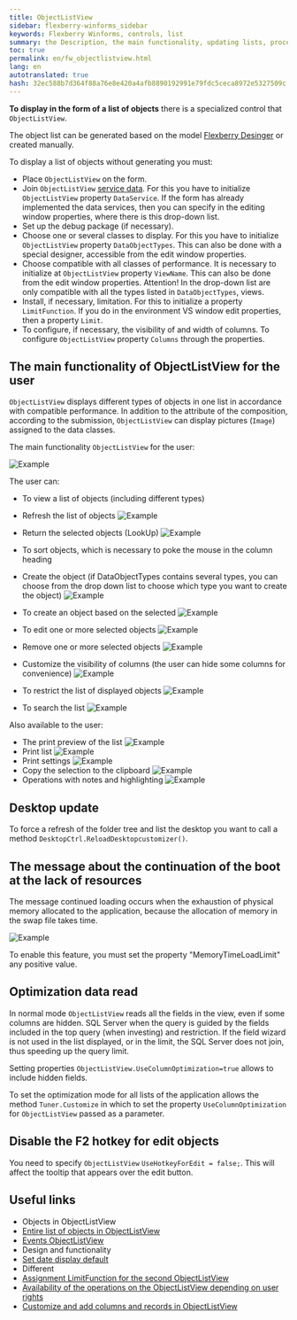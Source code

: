 ```yaml
---
title: ObjectListView
sidebar: flexberry-winforms_sidebar
keywords: Flexberry Winforms, controls, list
summary: the Description, the main functionality, updating lists, processing and load optimization list
toc: true
permalink: en/fw_objectlistview.html
lang: en
autotranslated: true
hash: 32ec588b7d364f88a76e8e420a4afb8890192991e79fdc5ceca8972e5327509c
---
```


__To display in the form of a list of objects__ there is a specialized control that `ObjectListView`.

The object list can be generated based on the model [Flexberry Desinger](fd_flexberry-designer.html) or created manually.

To display a list of objects without generating you must:

* Place `ObjectListView` on the form.
* Join `ObjectListView` [service data](fo_data-service.html). For this you have to initialize `ObjectListView` property `DataService`. If the form has already implemented the data services, then you can specify in the editing window properties, where there is this drop-down list.
* Set up the debug package (if necessary).
* Choose one or several classes to display. For this you have to initialize `ObjectListView` property `DataObjectTypes`. This can also be done with a special designer, accessible from the edit window properties.
* Choose compatible with all classes of performance. It is necessary to initialize at `ObjectListView` property `ViewName`. This can also be done from the edit window properties. Attention! In the drop-down list are only compatible with all the types listed in `DataObjectTypes`, views.
* Install, if necessary, limitation. For this to initialize a property `LimitFunction`. If you do in the environment VS window edit properties, then a property `Limit`.
* To configure, if necessary, the visibility of and width of columns. To configure `ObjectListView` property `Columns` through the properties.

## The main functionality of ObjectListView for the user

`ObjectListView` displays different types of objects in one list in accordance with compatible performance. In addition to the attribute of the composition, according to the submission, `ObjectListView` can display pictures (`Image`) assigned to the data classes.

The main functionality `ObjectListView` for the user:

![Example](/images/pages/products/flexberry-winforms/controls/olv/primer15.jpg)

The user can:

* To view a list of objects (including different types)
* Refresh the list of objects ![Example](/images/pages/products/flexberry-winforms/controls/olv/primer16.jpg)

* Return the selected objects (LookUp) ![Example](/images/pages/products/flexberry-winforms/controls/olv/primer17.jpg)

* To sort objects, which is necessary to poke the mouse in the column heading
* Create the object (if DataObjectTypes contains several types, you can choose from the drop down list to choose which type you want to create the object) ![Example](/images/pages/products/flexberry-winforms/controls/olv/primer18.jpg)

* To create an object based on the selected ![Example](/images/pages/products/flexberry-winforms/controls/olv/primer19.jpg)
* To edit one or more selected objects ![Example](/images/pages/products/flexberry-winforms/controls/olv/primer20.jpg)
* Remove one or more selected objects ![Example](/images/pages/products/flexberry-winforms/controls/olv/primer21.jpg)
* Customize the visibility of columns (the user can hide some columns for convenience) ![Example](/images/pages/products/flexberry-winforms/controls/olv/primer22.jpg)
* To restrict the list of displayed objects ![Example](/images/pages/products/flexberry-winforms/controls/olv/primer23.jpg)
* To search the list ![Example](/images/pages/products/flexberry-winforms/controls/olv/primer24.jpg)

Also available to the user:

* The print preview of the list ![Example](/images/pages/products/flexberry-winforms/controls/olv/primer25.jpg)
* Print list ![Example](/images/pages/products/flexberry-winforms/controls/olv/primer26.jpg)
* Print settings ![Example](/images/pages/products/flexberry-winforms/controls/olv/primer27.jpg)
* Copy the selection to the clipboard ![Example](/images/pages/products/flexberry-winforms/controls/olv/primer28.jpg)
* Operations with notes and highlighting ![Example](/images/pages/products/flexberry-winforms/controls/olv/primer29.jpg)

## Desktop update

To force a refresh of the folder tree and list the desktop you want to call a method `DesktopCtrl.ReloadDesktopcustomizer()`.

## The message about the continuation of the boot at the lack of resources

The message continued loading occurs when the exhaustion of physical memory allocated to the application, because the allocation of memory in the swap file takes time.

![Example](/images/pages/products/flexberry-winforms/controls/olv/load-question.jpg)

To enable this feature, you must set the property "MemoryTimeLoadLimit" any positive value.

## Optimization data read

In normal mode `ObjectListView` reads all the fields in the view, even if some columns are hidden. SQL Server when the query is guided by the fields included in the top query (when investing) and restriction. If the field wizard is not used in the list displayed, or in the limit, the SQL Server does not join, thus speeding up the query limit.

Setting properties `ObjectListView.UseColumnOptimization=true` allows to include hidden fields.

To set the optimization mode for all lists of the application allows the method `Tuner.Customize` in which to set the property `UseColumnOptimization` for `ObjectListView` passed as a parameter.

## Disable the F2 hotkey for edit objects

You need to specify `ObjectListView` `UseHotkeyForEdit = false;`. This will affect the tooltip that appears over the edit button.

## Useful links

* Objects in ObjectListView
 * [Entire list of objects in ObjectListView](fw_put-list-objects.html)
 * [Events ОbjectListView](fw_olv-event.html)
* Design and functionality
 * [Set date display default](fw_date-format.html)
* Different
 * [Assignment LimitFunction for the second ObjectListView](fw_assigning-limit-function-second-objectlistview.html)
 * [Availability of the operations on the ObjectListView depending on user rights](fw_objectlistview-rights.html)
 * [Customize and add columns and records in ObjectListView](fw_desktop-operations.html)



